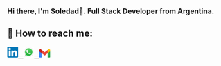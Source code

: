 ### Hi there, I'm Soledad👋. Full Stack Developer from Argentina.








## :paperclip: How to reach me:

<span>
<a href="https://www.linkedin.com/in/soledad-petrino/" ><img width="5%" src="https://github.com/soledadpetrino/soledadpetrino/blob/main/logos/linkedin.png">
&nbsp; 
<a href="https://api.whatsapp.com/send/?phone=%2B543814018653&text&type=phone_number&app_absent=0" ><img width="5%" src="https://github.com/soledadpetrino/soledadpetrino/blob/main/logos/wp.jpeg">
&nbsp; 
<a href="mailto:soledadpetrino@gmail.com" ><img width="5%" src="https://github.com/soledadpetrino/soledadpetrino/blob/main/logos/gmail.png">
</span>
